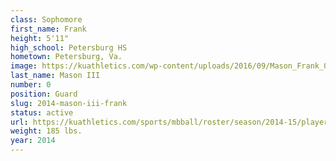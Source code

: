 ```yaml
---
class: Sophomore
first_name: Frank
height: 5'11"
high_school: Petersburg HS
hometown: Petersburg, Va.
image: https://kuathletics.com/wp-content/uploads/2016/09/Mason_Frank_09012016.jpg
last_name: Mason III
number: 0
position: Guard
slug: 2014-mason-iii-frank
status: active
url: https://kuathletics.com/sports/mbball/roster/season/2014-15/player/frank-mason-iii/
weight: 185 lbs.
year: 2014
---
```

